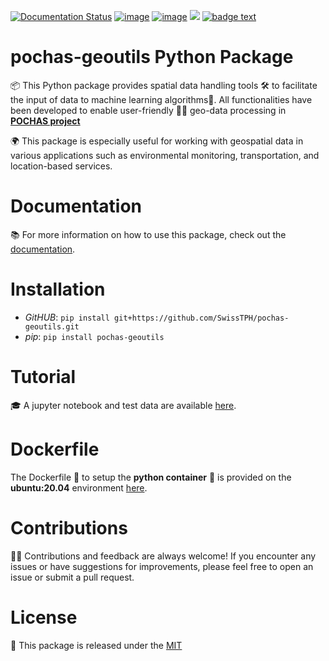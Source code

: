 [![Documentation Status](https://readthedocs.org/projects/pochas-geoutils/badge/?version=latest)](https://pochas-geoutils.readthedocs.io/en/latest/?badge=latest)
[![image](https://img.shields.io/pypi/v/pochas-geoutils)](https://pypi.org/project/pochas-geoutils/)
[![image](https://img.shields.io/badge/License-MIT-yellow.svg)](https://opensource.org/licenses/MIT)
![](https://github.com/behzad89/pochas-geoutils/workflows/deploy_pypi/badge.svg)
[![badge text](https://img.shields.io/badge/LinkedIn-blue?style=flat-square&logo=linkedin&logoColor=white)](https://www.linkedin.com/in/bvsh/)
#  pochas-geoutils Python Package

📦 This Python package provides spatial data handling tools 🛠️ to facilitate the input of data to machine learning algorithms🤖. All functionalities have been developed to enable user-friendly 👨‍💻 geo-data processing in [**POCHAS project**](https://www.swisstph.ch/en/projects/project-detail/project/effects-of-airborne-pollen-on-cardiorespiratory-health-and-allergic-symptoms)

🌍 This package is especially useful for working with geospatial data in various applications such as environmental monitoring, transportation, and location-based services.

# Documentation

📚 For more information on how to use this package, check out the [documentation](https://pochas-geoutils.readthedocs.io/en/latest/?badge=latest#).

# Installation

- _GitHUB_:
  `pip install git+https://github.com/SwissTPH/pochas-geoutils.git`
- _pip_:
  `pip install pochas-geoutils`

# Tutorial

🎓 A jupyter notebook and test data are available [here](https://github.com/SwissTPH/pochas-geoutils/tree/Tutorials/Tutorials).

# Dockerfile

The Dockerfile 🐳 to setup the **python container** 🐍 is provided on the **ubuntu:20.04** environment [here](https://github.com/behzad89/pochas-geoutils/tree/main/src).

# Contributions
👷‍♂️ Contributions and feedback are always welcome! If you encounter any issues or have suggestions for improvements, please feel free to open an issue or submit a pull request.
# License
📝 This package is released under the [MIT](./LICENSE)

